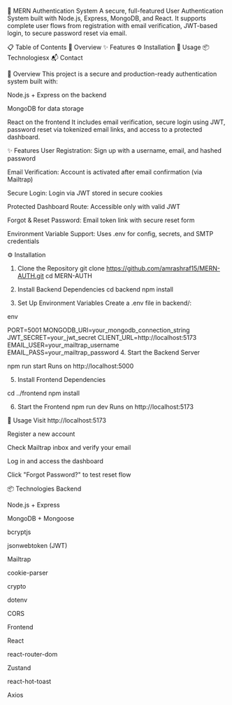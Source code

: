🔐 MERN Authentication System
A secure, full-featured User Authentication System built with Node.js, Express, MongoDB, and React. It supports complete user flows from registration with email verification, JWT-based login, to secure password reset via email.


📋 Table of Contents
📖 Overview
✨ Features
⚙️ Installation
🚀 Usage
📦 Technologiesx
📬 Contact

📖 Overview
This project is a secure and production-ready authentication system built with:

Node.js + Express on the backend

MongoDB for data storage

React on the frontend
It includes email verification, secure login using JWT, password reset via tokenized email links, and access to a protected dashboard.


✨ Features
User Registration: Sign up with a username, email, and hashed password

Email Verification: Account is activated after email confirmation (via Mailtrap)

Secure Login: Login via JWT stored in secure cookies

Protected Dashboard Route: Accessible only with valid JWT

Forgot & Reset Password: Email token link with secure reset form

Environment Variable Support: Uses .env for config, secrets, and SMTP credentials

⚙️ Installation
1. Clone the Repository
git clone https://github.com/amrashraf15/MERN-AUTH.git
cd MERN-AUTH

2. Install Backend Dependencies
cd backend
npm install
3. Set Up Environment Variables
Create a .env file in backend/:

env


PORT=5001
MONGODB_URI=your_mongodb_connection_string
JWT_SECRET=your_jwt_secret
CLIENT_URL=http://localhost:5173
EMAIL_USER=your_mailtrap_username
EMAIL_PASS=your_mailtrap_password
4. Start the Backend Server




npm run start
Runs on http://localhost:5000

5. Install Frontend Dependencies

cd ../frontend
npm install

6. Start the Frontend
npm run dev
Runs on http://localhost:5173

🚀 Usage
Visit http://localhost:5173

Register a new account

Check Mailtrap inbox and verify your email

Log in and access the dashboard

Click "Forgot Password?" to test reset flow

📦 Technologies
Backend

Node.js + Express

MongoDB + Mongoose

bcryptjs

jsonwebtoken (JWT)

Mailtrap

cookie-parser

crypto

dotenv

CORS

Frontend

React

react-router-dom

Zustand

react-hot-toast

Axios



